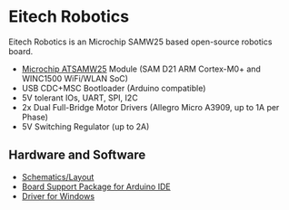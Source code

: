 # Eitech Robotics
Eitech Robotics is an Microchip SAMW25 based open-source robotics board.

* [Microchip ATSAMW25](http://www.microchip.com/wwwproducts/en/ATSAMW25) Module (SAM D21 ARM Cortex-M0+ and WINC1500 WiFi/WLAN SoC)
* USB CDC+MSC Bootloader (Arduino compatible)
* 5V tolerant IOs, UART, SPI, I2C
* 2x Dual Full-Bridge Motor Drivers (Allegro Micro A3909, up to 1A per Phase)
* 5V Switching Regulator (up to 2A)


## Hardware and Software
* [Schematics/Layout](https://github.com/watterott/Eitech-Robotics/tree/master/hardware)
* [Board Support Package for Arduino IDE](https://github.com/watterott/Eitech-Robotics/tree/master/arduino#eitech-board-support-package)
* [Driver for Windows](https://github.com/watterott/Eitech-Robotics/raw/master/arduino/driver.zip)
